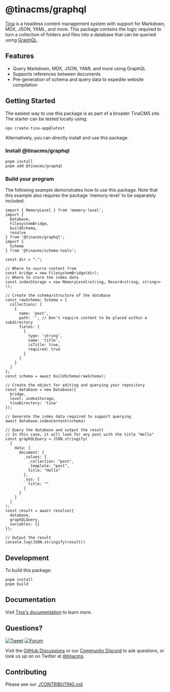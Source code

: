 # @tinacms/graphql

[Tina](https://tina.io) is a headless content management system with support for Markdown, MDX, JSON, YAML, and more. This package contains the logic required to turn a collection of folders and files into a database that can be queried using [GraphQL](https://tina.io/docs/graphql/queries).

## Features

- Query Markdown, MDX, JSON, YAML and more using GraphQL
- Supports references between documents
- Pre-generation of schema and query data to expedite website compilation

## Getting Started

The easiest way to use this package is as part of a broader TinaCMS site. The starter can be tested locally using:

```
npx create-tina-app@latest
```

Alternatively, you can directly install and use this package.

### Install @tinacms/graphql

```
pnpm install
pnpm add @tinacms/graphql
```

### Build your program

The following example demonstrates how to use this package. Note that this example also requires the package 'memory-level' to be separately included.

```
import { MemoryLevel } from 'memory-level';
import {
  Database,
  FilesystemBridge,
  buildSchema,
  resolve
} from '@tinacms/graphql';
import {
  Schema
} from '@tinacms/schema-tools';

const dir = ".";

// Where to source content from
const bridge = new FilesystemBridge(dir);
// Where to store the index data
const indexStorage = new MemoryLevel<string, Record<string, string>>();

// Create the schema/structure of the database
const rawSchema: Schema = {
  collections: [
    {
      name: 'post',
      path: '', // Don't require content to be placed within a subdirectory
      fields: [
        {
          type: 'string',
          name: 'title',
          isTitle: true,
          required: true
        }
      ]
    }
  ]
};
const schema = await buildSchema(rawSchema);

// Create the object for editing and querying your repository
const database = new Database({
  bridge,
  level: indexStorage,
  tinaDirectory: 'tina'
});

// Generate the index data required to support querying
await database.indexContent(schema)

// Query the database and output the result
// In this case, it will look for any post with the title "Hello"
const graphQLQuery = JSON.stringify(
  {
    data: {
      document: {
        _values: {
          _collection: "post",
          _template: "post",
          title: "Hello"
        },
        _sys: {
          title: ""
        }
      }
    }
  }
);
const result = await resolve({
  database,
  graphQLQuery,
  variables: {}
});

// Output the result
console.log(JSON.stringify(result))
```

## Development

To build this package:

```
pnpm install
pnpm build
```

## Documentation

Visit [Tina's documentation](https://tina.io/docs/) to learn more.

## Questions?

[![Tweet](https://img.shields.io/twitter/url/http/shields.io.svg?style=social)](https://twitter.com/intent/tweet?url=https%3A%2F%2Ftinacms.org&text=I%20just%20checked%20out%20@tinacms%20on%20GitHub%20and%20it%20is%20sweet%21&hashtags=TinaCMS%2Cjamstack%2Cheadlesscms)
[![Forum](https://shields.io/github/discussions/tinacms/tinacms)](https://github.com/tinacms/tinacms/discussions)

Visit the [GitHub Discussions](https://github.com/tinacms/tinacms/discussions) or our [Community Discord](https://discord.com/invite/zumN63Ybpf) to ask questions, or look us up on on Twitter at [@tinacms](https://twitter.com/tinacms).

## Contributing

Please see our [./CONTRIBUTING.md](https://github.com/tinacms/tinacms/blob/main/CONTRIBUTING.md)
